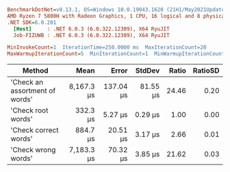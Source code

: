 ``` ini

BenchmarkDotNet=v0.13.1, OS=Windows 10.0.19043.1620 (21H1/May2021Update)
AMD Ryzen 7 5800H with Radeon Graphics, 1 CPU, 16 logical and 8 physical cores
.NET SDK=6.0.201
  [Host]     : .NET 6.0.3 (6.0.322.12309), X64 RyuJIT
  Job-FIZUWB : .NET 6.0.3 (6.0.322.12309), X64 RyuJIT

MinInvokeCount=1  IterationTime=250.0000 ms  MaxIterationCount=20  
MaxWarmupIterationCount=5  MinIterationCount=1  MinWarmupIterationCount=1  

```
|                         Method |       Mean |     Error |   StdDev | Ratio | RatioSD |
|------------------------------- |-----------:|----------:|---------:|------:|--------:|
| &#39;Check an assortment of words&#39; | 8,167.3 μs | 137.04 μs | 81.55 μs | 24.46 |    0.20 |
|             &#39;Check root words&#39; |   332.3 μs |   5.27 μs |  0.29 μs |  1.00 |    0.00 |
|          &#39;Check correct words&#39; |   884.7 μs |  20.51 μs |  3.17 μs |  2.66 |    0.01 |
|            &#39;Check wrong words&#39; | 7,183.3 μs |  70.32 μs |  3.85 μs | 21.62 |    0.03 |
